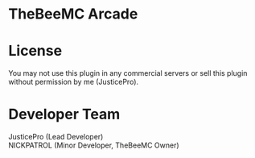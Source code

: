# TheBeeMC Arcade

<h1>License</h1>
You may not use this plugin in any commercial servers or sell this plugin without permission by me (JusticePro).

<h1>Developer Team</h1>
JusticePro (Lead Developer) <br>
NICKPATROL (Minor Developer, TheBeeMC Owner)
